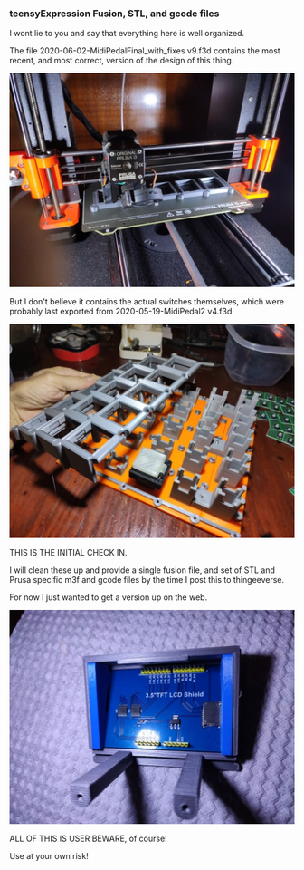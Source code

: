 ### teensyExpression Fusion, STL, and gcode files

I wont lie to you and say that everything here is well organized.


The file 2020-06-02-MidiPedalFinal_with_fixes v9.f3d contains the most recent, and
most correct, version of the design of this thing.

[![prusa printing](../images/teensyExpression09_resized.jpg)](../images/teensyExpression09.jpg)


But I don't believe it contains the actual switches themselves, which were
probably last exported from 2020-05-19-MidiPedal2 v4.f3d

[![general box assembly](../images/teensyExpression07_resized.jpg)](../images/teensyExpression07.jpg)


THIS IS THE INITIAL CHECK IN.

I will clean these up and provide a single fusion file, and set of STL
and Prusa specific m3f and gcode files by the time I post this to
thingeeverse.

For now I just wanted to get a version up on the web.

[![touchscreen holder](../images/teensyExpression15_resized.jpg)](../images/teensyExpression15.jpg)

ALL OF THIS IS USER BEWARE, of course!

Use at your own risk!
